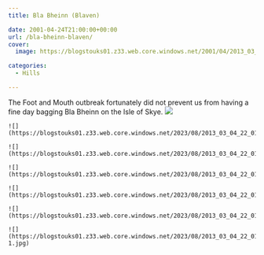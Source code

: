 ```yaml
---
title: Bla Bheinn (Blaven)

date: 2001-04-24T21:00:00+00:00
url: /bla-bheinn-blaven/
cover: 
  image: https://blogstouks01.z33.web.core.windows.net/2001/04/2013_03_04_22_01_39-1.jpg

categories:
  - Hills

---
```

The Foot and Mouth outbreak fortunately did not prevent us from having a fine day bagging Bla Bheinn on the Isle of Skye.
    ![](https://blogstouks01.z33.web.core.windows.net/2023/08/2013_03_04_22_01_12.jpg)
    
    ![](https://blogstouks01.z33.web.core.windows.net/2023/08/2013_03_04_22_01_18.jpg)
    
    ![](https://blogstouks01.z33.web.core.windows.net/2023/08/2013_03_04_22_01_20.jpg)

    ![](https://blogstouks01.z33.web.core.windows.net/2023/08/2013_03_04_22_01_39.jpg)
    
    ![](https://blogstouks01.z33.web.core.windows.net/2023/08/2013_03_04_22_01_33.jpg)

    ![](https://blogstouks01.z33.web.core.windows.net/2023/08/2013_03_04_22_01_35.jpg)
    
    ![](https://blogstouks01.z33.web.core.windows.net/2023/08/2013_03_04_22_01_37-1.jpg)

